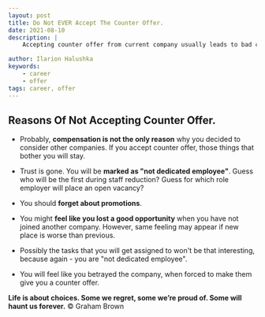 ```yaml
---
layout: post
title: Do Not EVER Accept The Counter Offer.
date: 2021-08-10
description: |
    Accepting counter offer from current company usually leads to bad consequences, which employee rarely can predict in advance.

author: Ilarion Halushka
keywords:
    - career
    - offer
tags: career, offer
---
```


## Reasons Of Not Accepting Counter Offer.

* Probably, **compensation is not the only reason** why you decided to consider other companies.
If you accept counter offer, those things that bother you will stay.
  
* Trust is gone. You will be **marked as "not dedicated employee"**. Guess who will be the first during staff reduction?
 Guess for which role employer will place an open vacancy?

* You should **forget about promotions**.


* You might **feel like you lost a good opportunity** when you have not joined another company.
However, same feeling may appear if new place is worse than previous.
  
* Possibly the tasks that you will get assigned to won't be that interesting, because again - you are "not dedicated employee".

* You will feel like you betrayed the company, when forced to make them give you a counter offer.

**Life is about choices. Some we regret, some we’re proud of. Some will haunt us forever.** © Graham Brown
